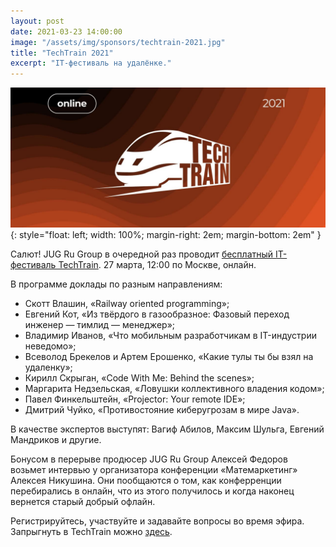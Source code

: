```yaml
---
layout: post
date: 2021-03-23 14:00:00
image: "/assets/img/sponsors/techtrain-2021.jpg"
title: "TechTrain 2021"
excerpt: "IT-фестиваль на удалёнке."
---
```


![Luxoft TechFest](/assets/img/sponsors/techtrain-2021.jpg){: style="float: left; width: 100%; margin-right: 2em; margin-bottom: 2em" }

Салют!
JUG Ru Group в очередной раз проводит [бесплатный IT-фестиваль TechTrain](https://bit.ly/3cakvq7). 27 марта,
12:00 по Москве, онлайн.

В программе доклады по разным направлениям:
* Скотт Влашин, «Railway oriented programming»;
* Евгений Кот, «Из твёрдого в газообразное: Фазовый переход инженер — тимлид — менеджер»;
* Владимир Иванов, «Что мобильным разработчикам в IT-индустрии неведомо»;
* Всеволод Брекелов и Артем Ерошенко, «Какие тулы ты бы взял на удаленку»;
* Кирилл Скрыган, «Code With Me: Behind the scenes»;
* Маргарита Недзельская, «Ловушки коллективного владения кодом»;
* Павел Финкельштейн, «Projector: Your remote IDE»;
* Дмитрий Чуйко, «Противостояние киберугрозам в мире Java».

В качестве экспертов выступят: Вагиф Абилов, Максим Шульга, Евгений Мандриков и другие.

Бонусом в перерыве продюсер JUG Ru Group Алексей Федоров возьмет интервью у организатора конференции «Матемаркетинг» Алексея Никушина. Они пообщаются о том, как конферренции перебирались в онлайн, что из этого получилось и когда наконец вернется старый добрый офлайн.

Регистрируйтесь, участвуйте и задавайте вопросы во время эфира. Запрыгнуть в TechTrain можно [здесь](https://bit.ly/3cakvq7).
